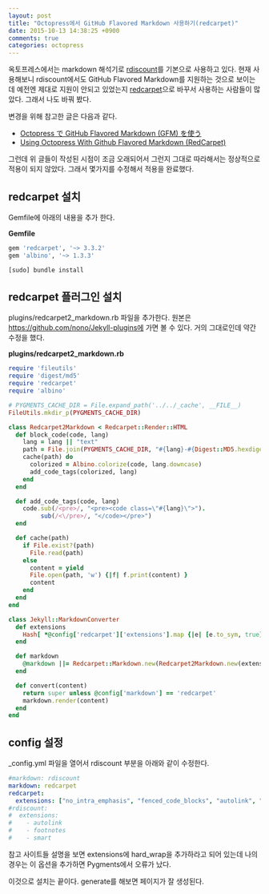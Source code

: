 ```yaml
---
layout: post
title: "Octopress에서 GitHub Flavored Markdown 사용하기(redcarpet)"
date: 2015-10-13 14:38:25 +0900
comments: true
categories: octopress
---
```

옥토프레스에서는 markdown 해석기로 [rdiscount](https://github.com/davidfstr/rdiscount)를 기본으로 사용하고 있다. 현재 사용해보니 rdiscount에서도 GitHub Flavored Markdown를 지원하는 것으로 보이는데 예전엔 제대로 지원이 안되고 있었는지 [redcarpet](https://github.com/vmg/redcarpet)으로 바꾸서 사용하는 사람들이 많았다. 그래서 나도 바꿔 봤다.

변경을 위해 참고한 글은 다음과 같다.

* [Octopress で GitHub Flavored Markdown (GFM) を使う](http://blog.tdksk.com/2013/05/06/use-gfm-in-octopress.html)
* [Using Octopress With Github Flavored Markdown (RedCarpet)](http://yangsu.github.io/blog/2012/10/11/using-octopress-with-github-flavored-markdown-redcarpet/)

그런데 위 글들이 작성된 시점이 조금 오래되어서 그런지 그대로 따라해서는 정상적으로 적용이 되지 않았다. 그래서 몇가지를 수정해서 적용을 완료했다.

## redcarpet 설치

Gemfile에 아래의 내용을 추가 한다.

**Gemfile**

```ruby
gem 'redcarpet', '~> 3.3.2'
gem 'albino', '~> 1.3.3'
```

```bash
[sudo] bundle install
```

## redcarpet 플러그인 설치

plugins/redcarpet2_markdown.rb 파일을 추가한다. 원본은 https://github.com/nono/Jekyll-plugins에 가면 볼 수 있다. 거의 그대로인데 약간 수정을 했다.

**plugins/redcarpet2_markdown.rb**

```ruby
require 'fileutils'
require 'digest/md5'
require 'redcarpet'
require 'albino'

# PYGMENTS_CACHE_DIR = File.expand_path('../../_cache', __FILE__)
FileUtils.mkdir_p(PYGMENTS_CACHE_DIR)

class Redcarpet2Markdown < Redcarpet::Render::HTML
  def block_code(code, lang)
    lang = lang || "text"
    path = File.join(PYGMENTS_CACHE_DIR, "#{lang}-#{Digest::MD5.hexdigest code}.html")
    cache(path) do
      colorized = Albino.colorize(code, lang.downcase)
      add_code_tags(colorized, lang)
    end
  end

  def add_code_tags(code, lang)
    code.sub(/<pre>/, "<pre><code class=\"#{lang}\">").
         sub(/<\/pre>/, "</code></pre>")
  end

  def cache(path)
    if File.exist?(path)
      File.read(path)
    else
      content = yield
      File.open(path, 'w') {|f| f.print(content) }
      content
    end
  end
end

class Jekyll::MarkdownConverter
  def extensions
    Hash[ *@config['redcarpet']['extensions'].map {|e| [e.to_sym, true] }.flatten ]
  end

  def markdown
    @markdown ||= Redcarpet::Markdown.new(Redcarpet2Markdown.new(extensions), extensions)
  end

  def convert(content)
    return super unless @config['markdown'] == 'redcarpet'
    markdown.render(content)
  end
end
```

## config 설정

_config.yml 파일을 열어서 rdiscount 부분을 아래와 같이 수정한다.

```yaml _config.yml
#markdown: rdiscount
markdown: redcarpet
redcarpet:
  extensions: ["no_intra_emphasis", "fenced_code_blocks", "autolink", "tables", "with_toc_data", "strikethrough", "superscript"]
#rdiscount:
#  extensions:
#    - autolink
#    - footnotes
#    - smart
```

참고 사이트들 설명을 보면 extensions에 hard_wrap을 추가하라고 되어 있는데 나의 경우는 이 옵션을 추가하면 Pygments에서 오류가 났다.

이것으로 설치는 끝이다. generate를 해보면 페이지가 잘 생성된다.
